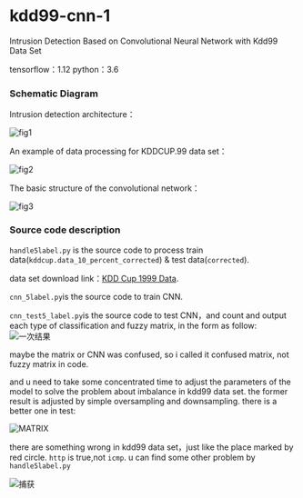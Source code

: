 # kdd99-cnn-1
Intrusion Detection Based on Convolutional Neural Network with Kdd99 Data Set

tensorflow：1.12
python：3.6

### Schematic Diagram
Intrusion detection architecture：

![fig1](https://github.com/dendyikbc/kdd99-cnn-1/blob/master/fig1.png)

An example of data processing for KDDCUP.99 data set：

![fig2](https://github.com/dendyikbc/kdd99-cnn-1/blob/master/fig2.png)

The basic structure of the convolutional network：

![fig3](https://github.com/dendyikbc/kdd99-cnn-1/blob/master/fig3.png)



### Source code description

`handle5label.py` is the source code to process train data(`kddcup.data_10_percent_corrected`) & test data(`corrected`).

data set download link：[KDD Cup 1999 Data](http://kdd.ics.uci.edu/databases/kddcup99/kddcup99.html).

`cnn_5label.py`is the source code to train CNN.

`cnn_test5_label.py`is the source code to test CNN，and count and output each type of classification and fuzzy matrix, in the form as follow:![一次结果](https://github.com/dendyikbc/kdd99-cnn-1/blob/master/一次结果.JPG)

maybe the matrix or CNN  was confused, so i called it confused matrix, not fuzzy matrix in code.

and u need  to take some concentrated  time to adjust the parameters of the model to solve the problem about imbalance in kdd99 data set. the former result is adjusted by simple oversampling and downsampling. there is a better one in test:

![MATRIX](https://github.com/dendyikbc/kdd99-cnn-1/blob/master/MATRIX.JPG)



there are something wrong in kdd99 data set，just like the place marked by red circle. `http` is true,not `icmp`. u can find some other problem by `handle5label.py`

![捕获](https://github.com/dendyikbc/kdd99-cnn-1/blob/master/捕获.JPG)
